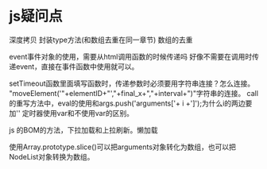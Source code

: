 # js疑问点

深度拷贝 封装type方法(和数组去重在同一章节) 数组的去重

event事件对象的使用，需要从html调用函数的时候传递吗  好像不需要在调用时传递event，直接在事件函数中使用就可以。


setTimeout函数里面填写函数时，传递参数时必须要用字符串连接？怎么连接。
"moveElement('"+elementID+"',"+final_x+","+interval+")"字符串的连接。
call的重写方法中，eval的使用和args.push('arguments['+ i +']');为什么i的两边要加''
定时器使用var和不使用var的区别。


js 的BOM的方法，下拉加载和上拉刷新。懒加载


使用Array.prototype.slice()可以把arguments对象转化为数组，也可以把NodeList对象转换为数组。